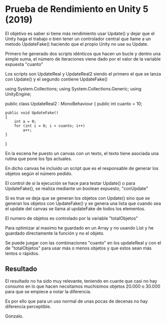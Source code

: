 # Prueba de Rendimiento en Unity 5 (2019)

El objetivo es saber si tiene más rendimiento usar Update() y dejar que el Unity haga el trabajo o bien tener un controlador central 
que llame a un metodo UpdateFake() haciendo que el propio Unity no use su Update.

Primero he generado dos scripts idénticos que hacen un bucle y dentro una simple suma, el nùmero de iteraciones viene dado por el valor
de la variable expuesta "cuanto"

Los scripts son UpdateReal y UpdateReal2 siendo el primero el que se lanza con Update() y el segundo contiene UpdateFake()

using System.Collections;
using System.Collections.Generic;
using UnityEngine;

public class UpdateReal2 : MonoBehaviour
{
    public int cuanto = 10;

    public void UpdateFake()
    {
        int a = 0;
        for (int i = 0; i < cuanto; i++)
            a++;
    }
}


En la escena he puesto un canvas con un texto, el texto tiene asociada una rutina que pone los fps actuales.

En dicho canvas he incluido un script que es el responsable de generar los objetos según el número pedido.

El control de si la ejecución se hace para testar Update() o para UpdateFake(), se realiza mediante un boolean expuesto, "conUpdate"

Si es true se deja que se generan los objetos con Update() sino que se generan los objetos con UpdateFake() y se genera una lista que 
cuando sea el update del canvas se llama al updateFake de todos los elementos.

El numero de objetos es controlado por la variable "totalObjetos"

Para optimizar al maximo he guardado en un Array y no usando List y he guardado directamente la función y no el objeto.

Se puede juegar con las combinaciones  "cuanto" en los updateReal y con el de "totalObjetos" para usar más o menos objetos y que estos 
sean más lentos o rápidos.

## Resultado

El resultado no ha sido muy relevante, teniendo en cuante que casi no hay consumo en lo que hacen necsitamos muchísimos objetos 
20.000 o 30.000 para que se empiece a notar la diferencia.

Es por ello que para un uso normal de unas pocas de decenas no hay diferencia perceptible.

Gonzalo.

